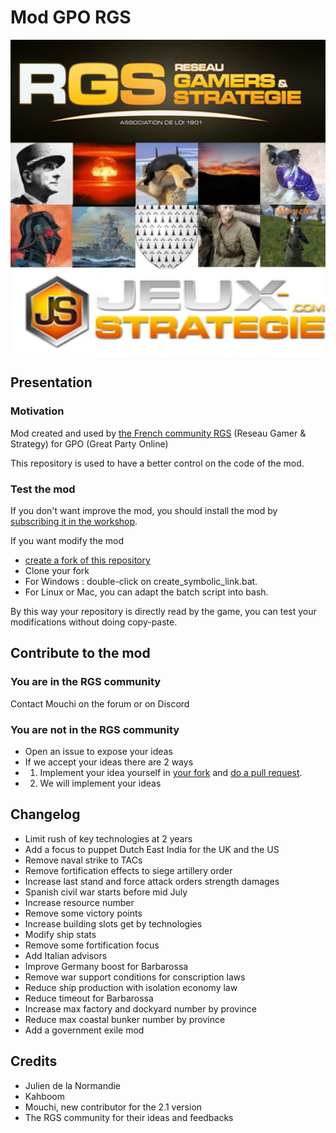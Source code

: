 # Mod GPO RGS

![alt text](thumb.jpg "Description image of the mod")

## Presentation

### Motivation
Mod created and used by [the French community RGS](http://forum.reseau-js.com/forum/501-hearts-of-iron-4-organisation-de-parties-multijoueurs-gpo/) (Reseau Gamer & Strategy) for GPO (Great Party Online)

This repository is used to have a better control on the code of the mod.

### Test the mod

If you don't want improve the mod, you should install the mod by [subscribing it in the workshop](https://steamcommunity.com/sharedfiles/filedetails/?id=1561792181).

If you want modify the mod
- [create a fork of this repository](https://help.github.com/articles/fork-a-repo/)
- Clone your fork
- For Windows : double-click on create_symbolic_link.bat.
- For Linux or Mac, you can adapt the batch script into bash.

By this way your repository is directly read by the game, you can test your modifications without doing copy-paste.

## Contribute to the mod

### You are in the RGS community

Contact Mouchi on the forum or on Discord

### You are not in the RGS community

- Open an issue to expose your ideas
- If we accept your ideas there are 2 ways
- 1) Implement your idea yourself in [your fork](https://help.github.com/articles/fork-a-repo/) and [do a pull request](https://help.github.com/articles/creating-a-pull-request-from-a-fork/).
- 2) We will implement your ideas


## Changelog

- Limit rush of key technologies at 2 years
- Add a focus to puppet Dutch East India for the UK and the US
- Remove naval strike to TACs
- Remove fortification effects to siege artillery order
- Increase last stand and force attack orders strength damages
- Spanish civil war starts before mid July
- Increase resource number
- Remove some victory points
- Increase building slots get by technologies
- Modify ship stats
- Remove some fortification focus
- Add Italian advisors
- Improve Germany boost for Barbarossa
- Remove war support conditions for conscription laws
- Reduce ship production with isolation economy law
- Reduce timeout for Barbarossa
- Increase max factory and dockyard number by province
- Reduce max coastal bunker number by province
- Add a government exile mod

## Credits

- Julien de la Normandie
- Kahboom
- Mouchi, new contributor for the 2.1 version
- The RGS community for their ideas and feedbacks
